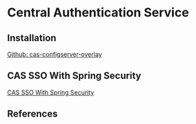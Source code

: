 # Central Authentication Service

## Installation

[Github: cas-configserver-overlay](https://github.com/apereo/cas-configserver-overlay)

## CAS SSO With Spring Security

[CAS SSO With Spring Security](https://www.baeldung.com/spring-security-cas-sso)

## References

